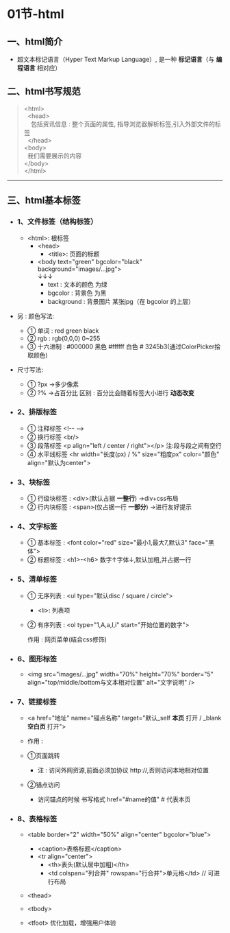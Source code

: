 # 01节-html

## 一、html简介

- 超文本标记语言（Hyper Text Markup Language）, 是一种 **标记语言**（与 **编程语言** 相对应）

## 二、html书写规范

> &lt;html&gt;<br>
> &nbsp;&nbsp;&lt;head&gt;<br>
> &nbsp;&nbsp;&nbsp;&nbsp;包括资讯信息 : 整个页面的属性, 指导浏览器解析标签,引入外部文件的标签<br>
> &nbsp;&nbsp;&lt;/head&gt;<br>
> &lt;body&gt;<br>
>	&nbsp;&nbsp;我们需要展示的内容<br>
>	&lt;/body&gt;<br>
> &lt;/html&gt;

---

## 三、html基本标签

- ### 1、文件标签（结构标签）
  - &lt;html&gt;: 根标签
    - &lt;head&gt;
      - &lt;title&gt;: 页面的标题<br>
    - &lt;body text="green" bgcolor="black" background="images/...jpg"&gt;<br>
		↓↓↓<br>
      - text : 文本的颜色  为绿
	  - bgcolor : 背景色  为黑
	  - background : 背景图片  某张jpg（在 bgcolor 的上层）

- 另 : 颜色写法:
  - ① 单词 : red  green  black
  - ② rgb : rgb(0,0,0)	0~255
  - ③ 十六进制 : #000000 黑色	#ffffff 白色	# 3245b3(通过ColorPicker拾取颜色)

- 尺寸写法:
  - ① ?px ->多少像素
  - ② ?%  ->占百分比	区别 : 百分比会随着标签大小进行 **动态改变**

- ### 2、排版标签
  - ① 注释标签 &lt;!-- --&gt;
  - ② 换行标签 &lt;br/&gt;
  - ③ 段落标签 &lt;p align="left / center / right"&gt;&lt;/p&gt;	注:段与段之间有空行
  - ④ 水平线标签 &lt;hr width="长度(px) / %" size="粗度px" color="颜色" align="默认为center"&gt;

- ### 3、块标签
  - ① 行级块标签 : &lt;div&gt;(默认占据 **一整行**)	->div+css布局
  - ② 行内块标签 : &lt;span&gt;(仅占据一行 **一部分**)	->进行友好提示

- ### 4、文字标签
  - ① 基本标签 : &lt;font color="red" size="最小1,最大7,默认3" face="黑体"&gt;
  - ② 标题标签 : &lt;h1&gt;-&lt;h6&gt;	数字↑字体↓,默认加粗,并占据一行

- ### 5、清单标签
  - ① 无序列表 : &lt;ul type="默认disc / square / circle"&gt;
	  - &lt;li&gt;: 列表项
  - ② 有序列表 : &lt;ol type="1,A,a,I,i" start="开始位置的数字"&gt;

	作用 : 网页菜单(结合css修饰)

- ### 6、图形标签
  - &lt;img src="images/...jpg" width="70%" height="70%" border="5" align="top/middle/bottom与文本相对位置" alt="文字说明" /&gt;

- ### 7、链接标签
  - &lt;a href="地址" name="锚点名称" target="默认_self **本页** 打开 / _blank **空白页** 打开"&gt;

  - 作用 :
  - ①页面跳转
	  - 注 : 访问外网资源,前面必须加协议 http://,否则访问本地相对位置

  - ②锚点访问
    - 访问锚点的时候 书写格式 href="#name的值"	# 代表本页

- ### 8、表格标签
  - &lt;table border="2" width="50%" align="center" bgcolor="blue"&gt;
    - &lt;caption&gt;表格标题&lt;/caption&gt;
    - &lt;tr align="center"&gt;
      - &lt;th&gt;表头(默认居中加粗)&lt;/th&gt;
      - &lt;td colspan="列合并" rowspan="行合并"&gt;单元格&lt;/td&gt;	// 可进行布局

  - &lt;thead&gt;
  - &lt;tbody&gt;
  - &lt;tfoot&gt;		优化加载，增强用户体验
